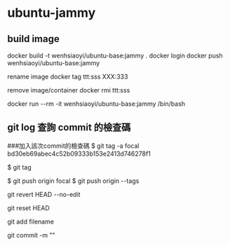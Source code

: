 # ubuntu-jammy



## build image
docker build -t wenhsiaoyi/ubuntu-base:jammy .
docker login
docker push wenhsiaoyi/ubuntu-base:jammy



rename image
docker tag ttt:sss  XXX:333


remove image/container
docker rmi ttt:sss


docker run --rm -it wenhsiaoyi/ubuntu-base:jammy /bin/bash


## git log 查詢 commit 的檢查碼

###加入該次commit的檢查碼
$ git tag -a focal bd30eb69abec4c52b09333b153e2413d746278f1

$ git tag




$ git push origin focal
$ git push origin --tags


git revert HEAD --no-edit

git reset HEAD

git add filename

git commit  -m ""

